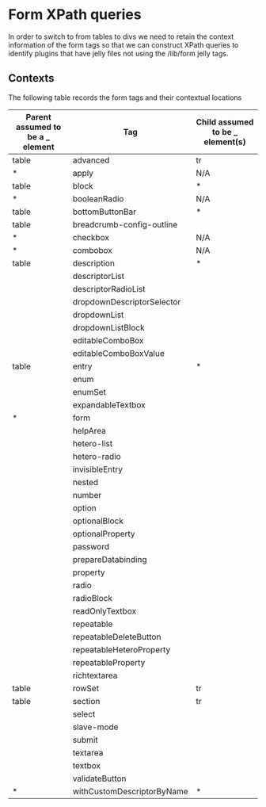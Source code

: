 # Form XPath queries

In order to switch to from tables to divs we need to retain the context information of the form tags so that we can construct XPath
queries to identify plugins that have jelly files not using the /lib/form jelly tags.

## Contexts

The following table records the form tags and their contextual locations

<table>
<thead>
<th>Parent assumed to be a _ element</th>
<th>Tag</th>
<th>Child assumed to be _ element(s)</th>
</thead>
<tbody>
<tr><td>table</td><td>advanced</td><td>tr</td></tr>
<tr><td>*</td><td>apply</td><td>N/A</td></tr>
<tr><td>table</td><td>block</td><td>*</td></tr>
<tr><td>*</td><td>booleanRadio</td><td>N/A</td></tr>
<tr><td>table</td><td>bottomButtonBar</td><td>*</td></tr>
<tr><td>table</td><td>breadcrumb-config-outline</td><td></td></tr>
<tr><td>*</td><td>checkbox</td><td>N/A</td></tr>
<tr><td>*</td><td>combobox</td><td>N/A</td></tr>
<tr><td>table</td><td>description</td><td>*</td></tr>
<tr><td></td><td>descriptorList</td><td></td></tr>
<tr><td></td><td>descriptorRadioList</td><td></td></tr>
<tr><td></td><td>dropdownDescriptorSelector</td><td></td></tr>
<tr><td></td><td>dropdownList</td><td></td></tr>
<tr><td></td><td>dropdownListBlock</td><td></td></tr>
<tr><td></td><td>editableComboBox</td><td></td></tr>
<tr><td></td><td>editableComboBoxValue</td><td></td></tr>
<tr><td>table</td><td>entry</td><td>*</td></tr>
<tr><td></td><td>enum</td><td></td></tr>
<tr><td></td><td>enumSet</td><td></td></tr>
<tr><td></td><td>expandableTextbox</td><td></td></tr>
<tr><td>*</td><td>form</td><td></td></tr>
<tr><td></td><td>helpArea</td><td></td></tr>
<tr><td></td><td>hetero-list</td><td></td></tr>
<tr><td></td><td>hetero-radio</td><td></td></tr>
<tr><td></td><td>invisibleEntry</td><td></td></tr>
<tr><td></td><td>nested</td><td></td></tr>
<tr><td></td><td>number</td><td></td></tr>
<tr><td></td><td>option</td><td></td></tr>
<tr><td></td><td>optionalBlock</td><td></td></tr>
<tr><td></td><td>optionalProperty</td><td></td></tr>
<tr><td></td><td>password</td><td></td></tr>
<tr><td></td><td>prepareDatabinding</td><td></td></tr>
<tr><td></td><td>property</td><td></td></tr>
<tr><td></td><td>radio</td><td></td></tr>
<tr><td></td><td>radioBlock</td><td></td></tr>
<tr><td></td><td>readOnlyTextbox</td><td></td></tr>
<tr><td></td><td>repeatable</td><td></td></tr>
<tr><td></td><td>repeatableDeleteButton</td><td></td></tr>
<tr><td></td><td>repeatableHeteroProperty</td><td></td></tr>
<tr><td></td><td>repeatableProperty</td><td></td></tr>
<tr><td></td><td>richtextarea</td><td></td></tr>
<tr><td>table</td><td>rowSet</td><td>tr</td></tr>
<tr><td>table</td><td>section</td><td>tr</td></tr>
<tr><td></td><td>select</td><td></td></tr>
<tr><td></td><td>slave-mode</td><td></td></tr>
<tr><td></td><td>submit</td><td></td></tr>
<tr><td></td><td>textarea</td><td></td></tr>
<tr><td></td><td>textbox</td><td></td></tr>
<tr><td></td><td>validateButton</td><td></td></tr>
<tr><td>*</td><td>withCustomDescriptorByName</td><td>*</td></tr></tbody>
</table>
